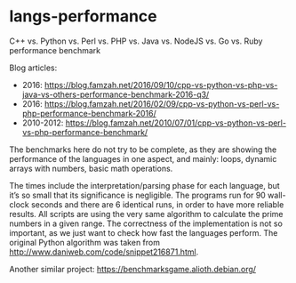 # langs-performance
C++ vs. Python vs. Perl vs. PHP vs. Java vs. NodeJS vs. Go vs. Ruby performance benchmark

Blog articles:
* 2016: https://blog.famzah.net/2016/09/10/cpp-vs-python-vs-php-vs-java-vs-others-performance-benchmark-2016-q3/
* 2016: https://blog.famzah.net/2016/02/09/cpp-vs-python-vs-perl-vs-php-performance-benchmark-2016/
* 2010-2012: https://blog.famzah.net/2010/07/01/cpp-vs-python-vs-perl-vs-php-performance-benchmark/

The benchmarks here do not try to be complete, as they are showing the performance of the languages in one aspect, and mainly: loops, dynamic arrays with numbers, basic math operations.

The times include the interpretation/parsing phase for each language, but it’s so small that its significance is negligible. The programs run for 90 wall-clock seconds and there are 6 identical runs, in order to have more reliable results. All scripts are using the very same algorithm to calculate the prime numbers in a given range. The correctness of the implementation is not so important, as we just want to check how fast the languages perform. The original Python algorithm was taken from http://www.daniweb.com/code/snippet216871.html.

Another similar project: https://benchmarksgame.alioth.debian.org/
